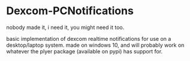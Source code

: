 # Dexcom-PCNotifications
nobody made it, i need it, you might need it too.



basic implementation of dexcom realtime notifications for use on a desktop/laptop system.
made on windows 10, and will probably work on whatever the plyer package (available on pypi) has support for.
